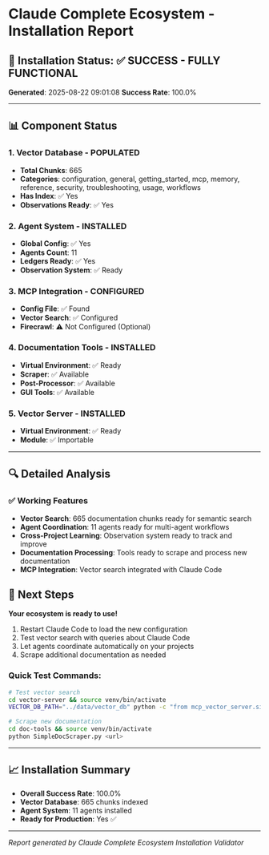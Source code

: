 # Claude Complete Ecosystem - Installation Report

## 🎉 Installation Status: ✅ SUCCESS - FULLY FUNCTIONAL

**Generated**: 2025-08-22 09:01:08
**Success Rate**: 100.0%

---

## 📊 Component Status

### 1. Vector Database - POPULATED
- **Total Chunks**: 665
- **Categories**: configuration, general, getting_started, mcp, memory, reference, security, troubleshooting, usage, workflows
- **Has Index**: ✅ Yes
- **Observations Ready**: ✅ Yes

### 2. Agent System - INSTALLED
- **Global Config**: ✅ Yes
- **Agents Count**: 11
- **Ledgers Ready**: ✅ Yes
- **Observation System**: ✅ Ready

### 3. MCP Integration - CONFIGURED
- **Config File**: ✅ Found
- **Vector Search**: ✅ Configured
- **Firecrawl**: ⚠️ Not Configured (Optional)

### 4. Documentation Tools - INSTALLED
- **Virtual Environment**: ✅ Ready
- **Scraper**: ✅ Available
- **Post-Processor**: ✅ Available
- **GUI Tools**: ✅ Available

### 5. Vector Server - INSTALLED
- **Virtual Environment**: ✅ Ready
- **Module**: ✅ Importable

---

## 🔍 Detailed Analysis

### ✅ Working Features
- **Vector Search**: 665 documentation chunks ready for semantic search
- **Agent Coordination**: 11 agents ready for multi-agent workflows
- **Cross-Project Learning**: Observation system ready to track and improve
- **Documentation Processing**: Tools ready to scrape and process new documentation
- **MCP Integration**: Vector search integrated with Claude Code

## 🚀 Next Steps

**Your ecosystem is ready to use!**

1. Restart Claude Code to load the new configuration
2. Test vector search with queries about Claude Code
3. Let agents coordinate automatically on your projects
4. Scrape additional documentation as needed

### Quick Test Commands:
```bash
# Test vector search
cd vector-server && source venv/bin/activate
VECTOR_DB_PATH="../data/vector_db" python -c "from mcp_vector_server.simple_server import search_documentation; print(search_documentation('memory management'))"

# Scrape new documentation
cd doc-tools && source venv/bin/activate
python SimpleDocScraper.py <url>
```
---

## 📈 Installation Summary

- **Overall Success Rate**: 100.0%
- **Vector Database**: 665 chunks indexed
- **Agent System**: 11 agents installed
- **Ready for Production**: Yes ✅

---

*Report generated by Claude Complete Ecosystem Installation Validator*
